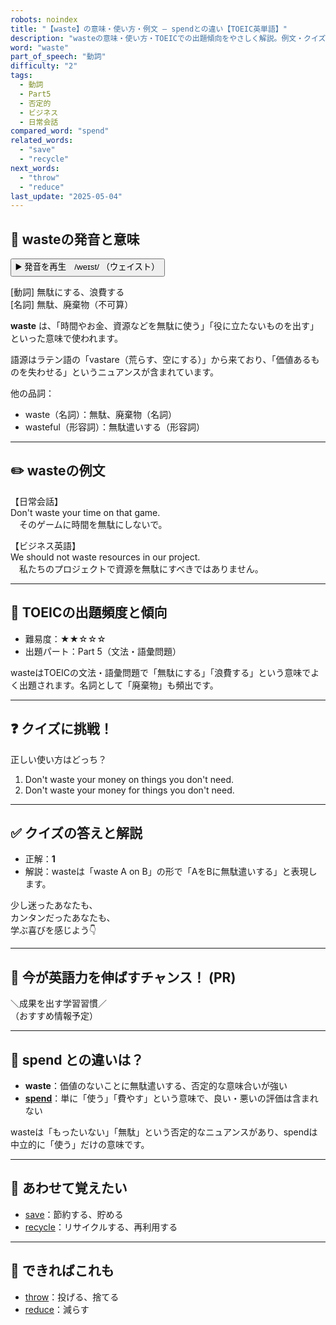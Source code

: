 ```yaml
---
robots: noindex
title: "【waste】の意味・使い方・例文 ― spendとの違い【TOEIC英単語】"
description: "wasteの意味・使い方・TOEICでの出題傾向をやさしく解説。例文・クイズ付きでspendとの違いもわかりやすく学べます。"
word: "waste"
part_of_speech: "動詞"
difficulty: "2"
tags:
  - 動詞
  - Part5
  - 否定的
  - ビジネス
  - 日常会話
compared_word: "spend"
related_words:
  - "save"
  - "recycle"
next_words:
  - "throw"
  - "reduce"
last_update: "2025-05-04"
---
```


## 🔰 wasteの発音と意味

<button class="play-audio" onclick="playTTS('waste')">
  <span class="play-audio-main">
    ▶️ 発音を再生　/weɪst/
  </span>
  <span class="play-audio-sub">
    （ウェイスト）
  </span>
</button>

[動詞] 無駄にする、浪費する  
[名詞] 無駄、廃棄物（不可算）

**waste** は、「時間やお金、資源などを無駄に使う」「役に立たないものを出す」といった意味で使われます。

語源はラテン語の「vastare（荒らす、空にする）」から来ており、「価値あるものを失わせる」というニュアンスが含まれています。

他の品詞：  
- waste（名詞）：無駄、廃棄物（名詞）
- wasteful（形容詞）：無駄遣いする（形容詞）

---

## ✏️ wasteの例文

【日常会話】  
Don't waste your time on that game.  
　そのゲームに時間を無駄にしないで。

【ビジネス英語】  
We should not waste resources in our project.  
　私たちのプロジェクトで資源を無駄にすべきではありません。

---

## 🎯 TOEICの出題頻度と傾向

- 難易度：★★☆☆☆
- 出題パート：Part 5（文法・語彙問題）

wasteはTOEICの文法・語彙問題で「無駄にする」「浪費する」という意味でよく出題されます。名詞として「廃棄物」も頻出です。

---

## ❓ クイズに挑戦！

正しい使い方はどっち？

1. Don't waste your money on things you don't need.  
2. Don't waste your money for things you don't need.

---

## ✅ クイズの答えと解説

- 正解：**1**
- 解説：wasteは「waste A on B」の形で「AをBに無駄遣いする」と表現します。

少し迷ったあなたも、  
カンタンだったあなたも、  
学ぶ喜びを感じよう👇️

---

## 🚀 今が英語力を伸ばすチャンス！ (PR)

<div class="info-center">
＼成果を出す学習習慣／<br>  
（おすすめ情報予定）
</div>

---

## 🤔  spend との違いは？

- **waste**：価値のないことに無駄遣いする、否定的な意味合いが強い
- **[spend](/spend)**：単に「使う」「費やす」という意味で、良い・悪いの評価は含まれない

wasteは「もったいない」「無駄」という否定的なニュアンスがあり、spendは中立的に「使う」だけの意味です。

---

## 🧩 あわせて覚えたい

- [save](/save)：節約する、貯める
- [recycle](/recycle)：リサイクルする、再利用する

---

## 📖 できればこれも

- [throw](/throw)：投げる、捨てる
- [reduce](/reduce)：減らす

<!-- cvid: aid32_bid26 -->
